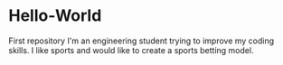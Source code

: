 # Hello-World
First repository
I'm an engineering student trying to improve my coding skills. I like sports and would like to create a sports betting model. 
